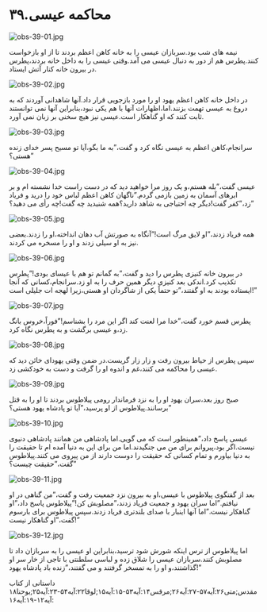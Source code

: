 ۳۹.محاکمه عیسی
==============

![obs-39-01.jpg](/var/www/vhosts/door43.org/httpdocs/data/gitrepo/media/en/obs/obs-39-01.jpg "obs-39-01.jpg")

نیمه های شب بود.سربازان عیسی را به خانه کاهن اعظم بردند تا از او
بازخواست کنند.پطرس هم از دور به دنبال عیسی می آمد.وقتی عیسی را به داخل
خانه بردند،پطرس در بیرون خانه کنار آتش ایستاد.

![obs-39-02.jpg](/var/www/vhosts/door43.org/httpdocs/data/gitrepo/media/en/obs/obs-39-02.jpg "obs-39-02.jpg")

در داخل خانه کاهن اعظم یهود او را مورد بازجویی قرار داد.آنها شاهدانی
آوردند که به دروغ به عیسی تهمت بزنند.اما،اظهارات آنها با هم یکی
نبود،بنابراین آنها نمی توانستند ثابت کنند که او گناهکار است.عیسی نیز هیچ
سخنی بر زبان نمی آورد.

![obs-39-03.jpg](/var/www/vhosts/door43.org/httpdocs/data/gitrepo/media/en/obs/obs-39-03.jpg "obs-39-03.jpg")

سرانجام،کاهن اعظم به عیسی نگاه کرد و گفت،”به ما بگو،آیا تو مسیح پسر خدای
زنده هستی؟”

![obs-39-04.jpg](/var/www/vhosts/door43.org/httpdocs/data/gitrepo/media/en/obs/obs-39-04.jpg "obs-39-04.jpg")

عیسی گفت،”بله هستم،و یک روز مرا خواهید دید که در دست راست خدا نشسته ام و
بر ابرهای آسمان به زمین بازمی گردم.”ناگهان کاهن اعظم لباس خود را درید و
فریاد زد،”کفر گفت!دیگر چه احتیاجی به شاهد دارید؟همه شنیدید چه گفت!چه رأی
می دهید؟”

![obs-39-05.jpg](/var/www/vhosts/door43.org/httpdocs/data/gitrepo/media/en/obs/obs-39-05.jpg "obs-39-05.jpg")

همه فریاد زدند،”او لایق مرگ است!”آنگاه به صورتش آب دهان انداخته،او را
زدند.بعضی نیز به او سیلی زدند و او را مسخره می کردند.

![obs-39-06.jpg](/var/www/vhosts/door43.org/httpdocs/data/gitrepo/media/en/obs/obs-39-06.jpg "obs-39-06.jpg")

در بیرون خانه کنیزی پطرس را دید و گفت،”به گمانم تو هم با عیسای
بودی!”پطرس تکذیب کرد.اندکی بعد کنیزی دیگر همین حرف را به او
زد.سرانجام،کسانی که آنجا ایستاده بودند به او گفتند،”تو حتماً یکی از
شاگردان او هستی،زیرا لهجه ات جلیلی است!”

![obs-39-07.jpg](/var/www/vhosts/door43.org/httpdocs/data/gitrepo/media/en/obs/obs-39-07.jpg "obs-39-07.jpg")

پطرس قسم خورد گفت،”خدا مرا لعنت کند اگر این مرد را بشناسم!”فوراً،خروس
بانگ زد،و عیسی برگشت و به پطرس نگاه کرد.

![obs-39-08.jpg](/var/www/vhosts/door43.org/httpdocs/data/gitrepo/media/en/obs/obs-39-08.jpg "obs-39-08.jpg")

سپس پطرس از حیاط بیرون رفت و زار زار گریست.در ضمن وقتی یهودای خائن دید
که عیسی را محاکمه می کنند،غم و اندوه او را گرفت و دست به خودکشی زد.

![obs-39-09.jpg](/var/www/vhosts/door43.org/httpdocs/data/gitrepo/media/en/obs/obs-39-09.jpg "obs-39-09.jpg")

صبح روز بعد،سران یهود او را به نزد فرماندار رومی پیلاطوس بردند تا او را
به قتل برسانند.پیلاطوس از او پرسید،”آیا تو پادشاه یهود هستی؟”

![obs-39-10.jpg](/var/www/vhosts/door43.org/httpdocs/data/gitrepo/media/en/obs/obs-39-10.jpg "obs-39-10.jpg")

عیسی پاسخ داد،”همینطور است که می گویی.اما پادشاهی من همانند پادشاهی
دنیوی نیست.اگر بود،پیروانم برای من می جنگیدند.اما من برای این به دنیا
آمده ام تا حقیقت را به دنیا بیاورم و تمام کسانی که حقیقت را دوست دارند
از من پیروی می کنند.پیلاطوس گفت،”حقیقت چیست؟”

![obs-39-11.jpg](/var/www/vhosts/door43.org/httpdocs/data/gitrepo/media/en/obs/obs-39-11.jpg "obs-39-11.jpg")

بعد از گفتگوی پیلاطوس با عیسی،او به بیرون نزد جمعیت رفت و گفت،”من گناهی
در او نیافتم.”اما سران یهود و جمعیت فریاد زدند،”مصلوبش کن!”پیلاطوس پاسخ
داد،”او گناهکار نیست.”اما آنها اینبار با صدای بلندتری فریاد زدند.سپس
پیلاطوس برای بارسوم گفت،”او گناهکار نیست!”

![obs-39-12.jpg](/var/www/vhosts/door43.org/httpdocs/data/gitrepo/media/en/obs/obs-39-12.jpg "obs-39-12.jpg")

اما پیلاطوس از ترس اینکه شورش شود ترسید،بنابراین او عیسی را به سربازان
داد تا مصلوبش کنند.سربازان عیسی را شلاق زده و لباسی سلطنتی با تاجی از
خار سر او گذاشتند،و او را به تمسخر گرفتند و می گفتند،”زنده باد پادشاه
یهود!”

داستانی از کتاب
مقدس;متی۲۶:آیه۵۷-۲۷:آیه۲۶;مرقس۱۴:آیه۵۳-۱۵:آیه۱۵;لوقا۲۲:آیه۵۴-۲۳:آیه۲۵;یوحنا۱۸:آیه۱۲-۱۹:آیه۱۶
